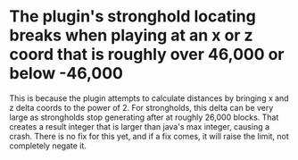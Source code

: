 # The plugin's stronghold locating breaks when playing at an x or z coord that is roughly over 46,000 or below -46,000

This is because the plugin attempts to calculate distances by bringing x and z delta coords to the power of 2. For strongholds, this delta can be very large as strongholds stop generating after at roughly 26,000 blocks. That creates a result integer that is larger than java's max integer, causing a crash. There is no fix for this yet, and if a fix comes, it will raise the limit, not completely negate it.